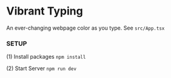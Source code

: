 # Vibrant Typing

An ever-changing webpage color as you type. See `src/App.tsx`

### SETUP
(1) Install packages
```npm install```

(2) Start Server
```npm run dev```
